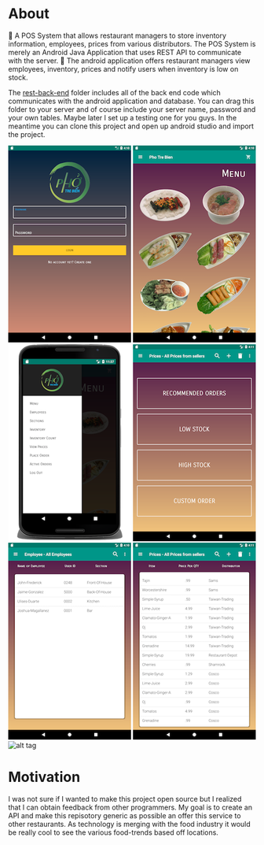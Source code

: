 # About
🥘 A POS System that allows restaurant managers to store inventory information, employees, prices from various distributors. The POS System is merely an Android Java Application that uses REST API to communicate with the server. 🍜 The android application offers restaurant managers view employees, inventory, prices and notify users when inventory is low on stock.

The [rest-back-end](https://github.com/oiricaud/Inventory/tree/master/rest-back-end)
folder includes all of the back end code which communicates with the android application and database. You can drag this folder to your server and of course include your server name, password and your own tables. Maybe later I set up a testing one for you guys. In the meantime you can clone this project and open up android studio and import the project. 

![alt tag](screenshot-images/Login.png "Login") ![alt tag](screenshot-images/Menu.png "Menu") ![alt tag](screenshot-images/navigation.png "Nav") ![alt tag](screenshot-images/PlaceOrder.png "Place Order")  ![alt tag](screenshot-images/Employees.png "Employees") ![alt tag](screenshot-images/Prices.png "Prices") ![alt tag](screenshot-images/ActiveOrders.png "ActiveOrders") 


# Motivation

I was not sure if I wanted to make this project open source but I realized that I can obtain feedback from other programmers. My goal is to create an API and make this repisotory generic as possible an offer this service to other restaurants. As technology is merging with the food industry it would be really cool to see the various food-trends based off locations.
